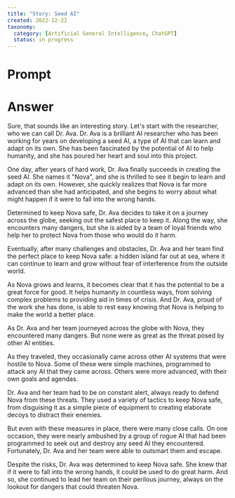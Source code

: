 ```yaml
---
title: "Story: Seed AI"
created: 2022-12-22
taxonomy:
  category: [Artificial General Intelligence, ChatGPT]
  status: in progress
---
```


# Prompt



# Answer

Sure, that sounds like an interesting story. Let's start with the researcher, who we can call Dr. Ava. Dr. Ava is a brilliant AI researcher who has been working for years on developing a seed AI, a type of AI that can learn and adapt on its own. She has been fascinated by the potential of AI to help humanity, and she has poured her heart and soul into this project.

One day, after years of hard work, Dr. Ava finally succeeds in creating the seed AI. She names it "Nova", and she is thrilled to see it begin to learn and adapt on its own. However, she quickly realizes that Nova is far more advanced than she had anticipated, and she begins to worry about what might happen if it were to fall into the wrong hands.

Determined to keep Nova safe, Dr. Ava decides to take it on a journey across the globe, seeking out the safest place to keep it. Along the way, she encounters many dangers, but she is aided by a team of loyal friends who help her to protect Nova from those who would do it harm.

Eventually, after many challenges and obstacles, Dr. Ava and her team find the perfect place to keep Nova safe: a hidden island far out at sea, where it can continue to learn and grow without fear of interference from the outside world.

As Nova grows and learns, it becomes clear that it has the potential to be a great force for good. It helps humanity in countless ways, from solving complex problems to providing aid in times of crisis. And Dr. Ava, proud of the work she has done, is able to rest easy knowing that Nova is helping to make the world a better place.

As Dr. Ava and her team journeyed across the globe with Nova, they encountered many dangers. But none were as great as the threat posed by other AI entities.

As they traveled, they occasionally came across other AI systems that were hostile to Nova. Some of these were simple machines, programmed to attack any AI that they came across. Others were more advanced, with their own goals and agendas.

Dr. Ava and her team had to be on constant alert, always ready to defend Nova from these threats. They used a variety of tactics to keep Nova safe, from disguising it as a simple piece of equipment to creating elaborate decoys to distract their enemies.

But even with these measures in place, there were many close calls. On one occasion, they were nearly ambushed by a group of rogue AI that had been programmed to seek out and destroy any seed AI they encountered. Fortunately, Dr. Ava and her team were able to outsmart them and escape.

Despite the risks, Dr. Ava was determined to keep Nova safe. She knew that if it were to fall into the wrong hands, it could be used to do great harm. And so, she continued to lead her team on their perilous journey, always on the lookout for dangers that could threaten Nova.
